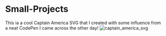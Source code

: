 # Small-Projects
This ia a cool Captain America SVG that I created with some influence from a neat CodePen I came across the other day!
![captain_america_svg](https://cloud.githubusercontent.com/assets/11460318/7710377/8375869c-fe31-11e4-8531-ce557d156d62.JPG)
